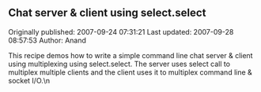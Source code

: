 ## Chat server & client using select.select 
Originally published: 2007-09-24 07:31:21 
Last updated: 2007-09-28 08:57:53 
Author: Anand  
 
This recipe demos how to write a simple command line chat server & client using multiplexing using select.select. The server uses select call to multiplex multiple clients and the client uses it to multiplex command line & socket I/O.\n